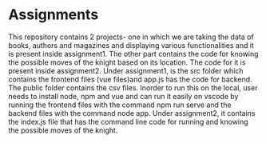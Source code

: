 # Assignments
This repository contains 2 projects- one in which we are taking the data of books, authors  and magazines and displaying various functionalities and it is present inside assignment1. 
The other part contains the code for knowing the possible moves of the knight based on its location. The code for it is present inside assignment2.
Under assignment1, is the src folder which contains the frontend files (vue files)and app.js has the code for backend. The public folder contains the csv files.
Inorder to run this on the local, user needs to install node, npm and vue and can run it easily on vscode by running the frontend files with the command npm run serve and the backend files with the command node app.
Under assignment2, it contains the index.js file that has the command line code for running and knowing the possible moves of the knight.
